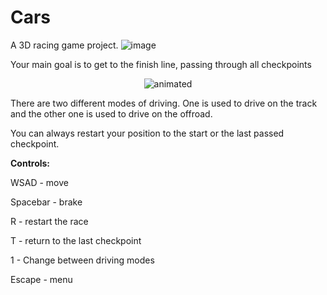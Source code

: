 # Cars
A 3D racing game project.
![image](https://github.com/DarkPump/Cars/assets/39882855/32ed4867-6dc6-4e79-9c6d-95cdff822a3e)



Your main goal is to get to the finish line, passing through all checkpoints

<p align="center">
  <img src="https://github.com/DarkPump/Cars/assets/39882855/553ffbcb-85b5-4b09-9aeb-cc11a036b1b2" alt="animated" />
</p>

There are two different modes of driving. One is used to drive on the track and the other one is used to drive on the offroad.

You can always restart your position to the start or the last passed checkpoint.


**Controls:**

WSAD - move

Spacebar - brake

R - restart the race

T - return to the last checkpoint

1 - Change between driving modes

Escape - menu
